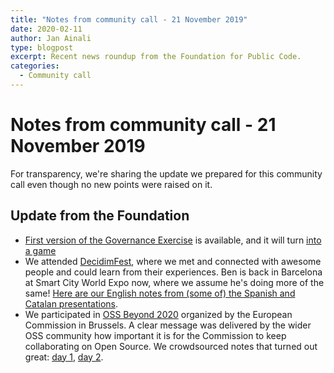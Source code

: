 ```yaml
---
title: "Notes from community call - 21 November 2019"
date: 2020-02-11
author: Jan Ainali
type: blogpost
excerpt: Recent news roundup from the Foundation for Public Code.
categories:
  - Community call
---
```


# Notes from community call - 21 November 2019

For transparency, we're sharing the update we prepared for this community call even though no new points were raised on it.

## Update from the Foundation

* [First version of the Governance Exercise](https://about.publiccode.net/activities/workshops/governance-exercise.html) is available, and it will turn [into a game](https://github.com/publiccodenet/governance-game)
* We attended [DecidimFest](https://meta.decidim.org/conferences/decidimfest19), where we met and connected with awesome people and could learn from their experiences. Ben is back in Barcelona at Smart City World Expo now, where we assume he's doing more of the same! [Here are our English notes from (some of) the Spanish and Catalan presentations](https://hackmd.io/_hNC01HAT1-6Xr21HDsQRg).
* We participated in [OSS Beyond 2020](https://ec.europa.eu/digital-single-market/en/news/workshop-about-future-open-source-software-and-open-source-hardware) organized by the European Commission in Brussels. A clear message was delivered by the wider OSS community how important it is for the Commission to keep collaborating on Open Source. We crowdsourced notes that turned out great: [day 1](https://hackmd.io/Z552wq0wT46zD7jibJj_Tg), [day 2](https://hackmd.io/OJwtL1gnScqLv8s4Zl45lA).
